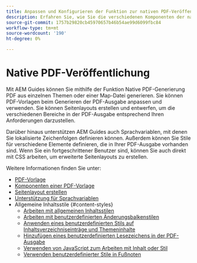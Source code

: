 ```yaml
---
title: Anpassen und Konfigurieren der Funktion zur nativen PDF-Veröffentlichung
description: Erfahren Sie, wie Sie die verschiedenen Komponenten der nativen PDF-Funktion anpassen und konfigurieren.
source-git-commit: 1757b29820cb45970657b46b54ae99d6099fbc84
workflow-type: tm+mt
source-wordcount: '190'
ht-degree: 0%

---
```





# Native PDF-Veröffentlichung

Mit AEM Guides können Sie mithilfe der Funktion Native PDF-Generierung PDF aus einzelnen Themen oder einer Map-Datei generieren. Sie können PDF-Vorlagen beim Generieren der PDF-Ausgabe anpassen und verwenden. Sie können Seitenlayouts erstellen und entwerfen, um die verschiedenen Bereiche in der PDF-Ausgabe entsprechend Ihren Anforderungen darzustellen.

Darüber hinaus unterstützen AEM Guides auch Sprachvariablen, mit denen Sie lokalisierte Zeichenfolgen definieren können. Außerdem können Sie Stile für verschiedene Elemente definieren, die in Ihrer PDF-Ausgabe vorhanden sind. Wenn Sie ein fortgeschrittener Benutzer sind, können Sie auch direkt mit CSS arbeiten, um erweiterte Seitenlayouts zu erstellen.


Weitere Informationen finden Sie unter:
* [PDF-Vorlage](../native-pdf/pdf-template.md)
* [Komponenten einer PDF-Vorlage](../native-pdf/components-pdf-template.md)
* [Seitenlayout erstellen](../native-pdf/design-page-layout.md)
* [Unterstützung für Sprachvariablen](../native-pdf/native-pdf-language-variables.md)
* Allgemeine Inhaltsstile {#content-styles}
   * [Arbeiten mit allgemeinen Inhaltsstilen](../native-pdf/stylesheet.md)
   * [Arbeiten mit benutzerdefinierten Änderungsbalkenstilen](../native-pdf/change-bar-style.md)
   * [Anwenden eines benutzerdefinierten Stils auf Inhaltsverzeichniseinträge und Themeninhalte](../native-pdf/custom-style-toc.md)
   * [Hinzufügen eines benutzerdefinierten Lesezeichens in der PDF-Ausgabe](../native-pdf/add-custom-bookmark.md)
   * [Verwenden von JavaScript zum Arbeiten mit Inhalt oder Stil](../native-pdf/use-javascript-content-style.md)
   * [Verwenden benutzerdefinierter Stile in Fußnoten](../native-pdf/footnote-number-style.md)
